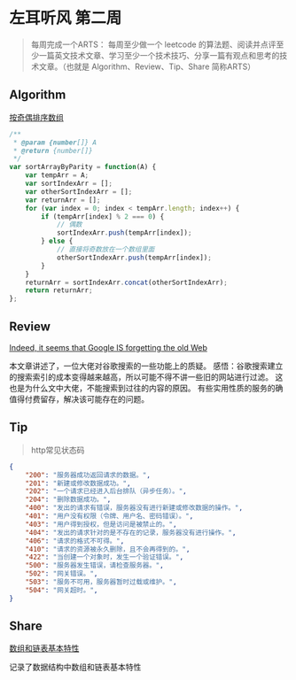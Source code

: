 # 左耳听风 第二周

> 每周完成一个ARTS： 每周至少做一个 leetcode 的算法题、阅读并点评至少一篇英文技术文章、学习至少一个技术技巧、分享一篇有观点和思考的技术文章。（也就是 Algorithm、Review、Tip、Share 简称ARTS）

## Algorithm

[按奇偶排序数组](https://leetcode-cn.com/problems/sort-array-by-parity/)

```javascript
/**
 * @param {number[]} A
 * @return {number[]}
 */
var sortArrayByParity = function(A) {
	var tempArr = A;
	var sortIndexArr = [];
	var otherSortIndexArr = [];
	var returnArr = [];
	for (var index = 0; index < tempArr.length; index++) {
		if (tempArr[index] % 2 === 0) {
			// 偶数
			sortIndexArr.push(tempArr[index]);
		} else {
			// 直接将奇数放在一个数组里面
			otherSortIndexArr.push(tempArr[index]);
		}
	}
	returnArr = sortIndexArr.concat(otherSortIndexArr);
	return returnArr;
};

```

## Review

[Indeed, it seems that Google IS forgetting the old Web](http://stop.zona-m.net/2018/01/indeed-it-seems-that-google-is-forgetting-the-old-web/)

本文章讲述了，一位大佬对谷歌搜索的一些功能上的质疑。
感悟：谷歌搜索建立的搜索索引的成本变得越来越高，所以可能不得不讲一些旧的网站进行过滤。
这也是为什么文中大佬，不能搜索到过往的内容的原因。  有些实用性质的服务的确值得付费留存，解决该可能存在的问题。

## Tip

>http常见状态码

```json
{
	"200": "服务器成功返回请求的数据。",
	"201": "新建或修改数据成功。",
	"202": "一个请求已经进入后台排队（异步任务）。",
	"204": "删除数据成功。",
	"400": "发出的请求有错误，服务器没有进行新建或修改数据的操作。",
	"401": "用户没有权限（令牌、用户名、密码错误）。",
	"403": "用户得到授权，但是访问是被禁止的。",
	"404": "发出的请求针对的是不存在的记录，服务器没有进行操作。",
	"406": "请求的格式不可得。",
	"410": "请求的资源被永久删除，且不会再得到的。",
	"422": "当创建一个对象时，发生一个验证错误。",
	"500": "服务器发生错误，请检查服务器。",
	"502": "网关错误。",
	"503": "服务不可用，服务器暂时过载或维护。",
	"504": "网关超时。",
}
```

## Share

[数组和链表基本特性](http://objectivezt.com/#/post/DataStructure/ArrayLinkedList)

记录了数据结构中数组和链表基本特性
